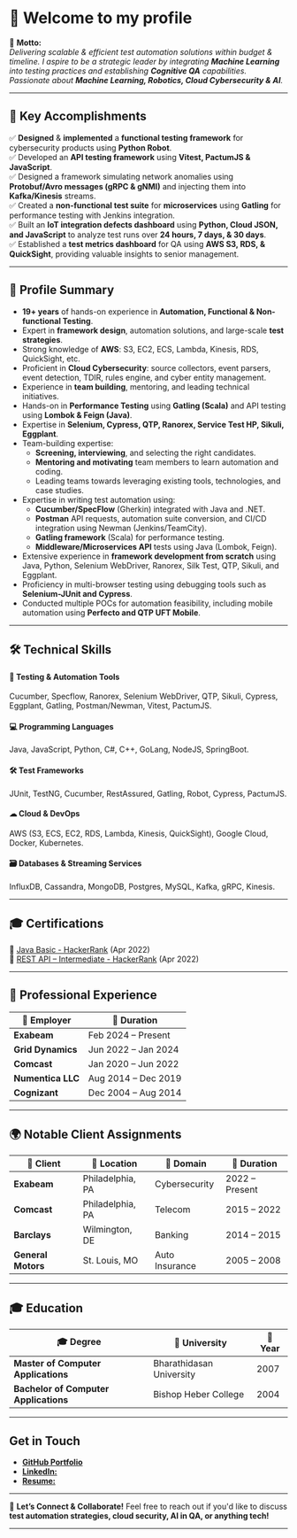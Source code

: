 # 🚀 Welcome to my profile  

🎯 **Motto:**  
_Delivering scalable & efficient test automation solutions within budget & timeline._
*I aspire to be a strategic leader by integrating **Machine Learning** into testing practices and establishing **Cognitive QA** capabilities. Passionate about **Machine Learning, Robotics, Cloud Cybersecurity & AI**.*

---

## 🌟 **Key Accomplishments**  
✅ **Designed** & **implemented** a **functional testing framework** for cybersecurity products using **Python Robot**.  
✅ Developed an **API testing framework** using **Vitest, PactumJS & JavaScript**.  
✅  Designed a framework simulating network anomalies using **Protobuf/Avro messages (gRPC & gNMI)** and injecting them into **Kafka/Kinesis** streams.  
✅ Created a **non-functional test suite** for **microservices** using **Gatling** for performance testing with Jenkins integration.  
✅ Built an **IoT integration defects dashboard** using **Python, Cloud JSON, and JavaScript** to analyze test runs over **24 hours, 7 days, & 30 days**.  
✅ Established a **test metrics dashboard** for QA using **AWS S3, RDS, & QuickSight**, providing valuable insights to senior management.  

---

## 📌 **Profile Summary**  
- **19+ years** of hands-on experience in **Automation, Functional & Non-functional Testing**.  
- Expert in **framework design**, automation solutions, and large-scale **test strategies**.  
- Strong knowledge of **AWS**: S3, EC2, ECS, Lambda, Kinesis, RDS, QuickSight, etc.  
- Proficient in **Cloud Cybersecurity**: source collectors, event parsers, event detection, TDIR, rules engine, and cyber entity management.  
- Experience in **team building**, mentoring, and leading technical initiatives.  
- Hands-on in **Performance Testing** using **Gatling (Scala)** and API testing using **Lombok & Feign (Java)**.  
- Expertise in **Selenium, Cypress, QTP, Ranorex, Service Test HP, Sikuli, Eggplant**.  
- Team-building expertise:
  - **Screening, interviewing**, and selecting the right candidates.
  - **Mentoring and motivating** team members to learn automation and coding.
  - Leading teams towards leveraging existing tools, technologies, and case studies.
- Expertise in writing test automation using:
  - **Cucumber/SpecFlow** (Gherkin) integrated with Java and .NET.
  - **Postman** API requests, automation suite conversion, and CI/CD integration using Newman (Jenkins/TeamCity).
  - **Gatling framework** (Scala) for performance testing.
  - **Middleware/Microservices API** tests using Java (Lombok, Feign).
- Extensive experience in **framework development from scratch** using Java, Python, Selenium WebDriver, Ranorex, Silk Test, QTP, Sikuli, and Eggplant.
- Proficiency in multi-browser testing using debugging tools such as **Selenium-JUnit and Cypress**.  
- Conducted multiple POCs for automation feasibility, including mobile automation using **Perfecto and QTP UFT Mobile**.  

---

## 🛠 **Technical Skills**  

#### **🧪 Testing & Automation Tools**  
Cucumber, Specflow, Ranorex, Selenium WebDriver, QTP, Sikuli, Cypress, Eggplant, Gatling, Postman/Newman, Vitest, PactumJS.  

#### **💻 Programming Languages**  
Java, JavaScript, Python, C#, C++, GoLang, NodeJS, SpringBoot.  

#### **🛠 Test Frameworks**  
JUnit, TestNG, Cucumber, RestAssured, Gatling, Robot, Cypress, PactumJS.  

#### **☁ Cloud & DevOps**  
AWS (S3, ECS, EC2, RDS, Lambda, Kinesis, QuickSight), Google Cloud, Docker, Kubernetes.  

#### **🗃 Databases & Streaming Services**  
InfluxDB, Cassandra, MongoDB, Postgres, MySQL, Kafka, gRPC, Kinesis.  

---

## 🎓 **Certifications**  
📜 [Java Basic - HackerRank](https://www.hackerrank.com/certificates/cee3ac5e3385) (Apr 2022)  
📜 [REST API – Intermediate - HackerRank](https://www.hackerrank.com/certificates/45ef0987e088) (Apr 2022)  

---

## 💼 **Professional Experience**  

| 🏢 Employer | 📅 Duration |  
|------------|------------|  
| **Exabeam** | Feb 2024 – Present |  
| **Grid Dynamics** | Jun 2022 – Jan 2024 |  
| **Comcast** | Jan 2020 – Jun 2022 |  
| **Numentica LLC** | Aug 2014 – Dec 2019 |  
| **Cognizant** | Dec 2004 – Aug 2014 |  

---

## 🌍 **Notable Client Assignments**  

| 🌟 Client | 📍 Location | 🏢 Domain | 📅 Duration |  
|---------|-----------|--------|------------|  
| **Exabeam** | Philadelphia, PA | Cybersecurity | 2022 – Present |  
| **Comcast** | Philadelphia, PA | Telecom | 2015 – 2022 |  
| **Barclays** | Wilmington, DE | Banking | 2014 – 2015 |  
| **General Motors** | St. Louis, MO | Auto Insurance | 2005 – 2008 |  

---

## 🎓 **Education**  

| 🎓 Degree | 🏫 University | 📅 Year |  
|----------|-------------|---------|  
| **Master of Computer Applications** | Bharathidasan University | 2007 |  
| **Bachelor of Computer Applications** | Bishop Heber College | 2004 |  

---

## **Get in Touch**
- [**GitHub Portfolio**](https://github.com/muthukumar-ramaiyah)
- [**LinkedIn:**](https://www.linkedin.com/in/muthukumar-ramaiyah/)
- [**Resume:**](https://drive.google.com/file/d/1BUlYYsa3Uac6pcYunobg-sw_THVOk2nt/view?usp=sharing)

---

🚀 **Let’s Connect & Collaborate!** Feel free to reach out if you'd like to discuss **test automation strategies, cloud security, AI in QA, or anything tech!**  

---
